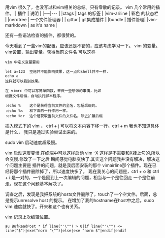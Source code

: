 用vim 很久了，也没写过和vim相关的总结。只有零散的记录。
vim 几个常用的插件。
| 插件 | 说明 |
|---|--- |
|ctags | tags 的标签 |
|vim-ariline | 彩色 的状态栏 |
|nerdtree | 一个文件管理器 |
| gittur | git集成插件 |
|bundle  | 插件管理|
|vim-markdown | as it's name |


还有一些语法检查的插件，都很赞的。


今天看到了一些vim的配置，应该还是不错的，应该考虑学习一下。
vim 的变量。vim设置，输出变量。获得当前文件名
可以这样

```vimshell
vim 中定义变量要用

let a=123  空格并不能影响效果，这一点和shell并不一样.
echo a
这样就可以看到效果。

在 vimrc 中可以写简单函数，来做一些想做的事情，比如
根据文件后缀，自动执行脚本程序。

:echo %    这个是获得当前文件的全名，包括后缀的。
:echo %<   和下面的一行作用一样。
:echo %:r  这个是获取当前文件的文件名，除去扩展后缀
```

插入模式下的 vim ， ctrl + j 可以将文本内容下移一行。ctrl + m 我也不知道具体是什么，
我只是通过实验尝试出来的。


sudo vim 启动速度超级慢。

vim 启动速度变慢.在终端中可以这样启动 vim -X 这样是不需要和X挂上勾的,所以会变慢.修改了一下之后
瞬间感觉电脑变快了.其实这个问题我并没有解决，解决这个问题主要是 插件的问题，就是我后面安装的那个
vimairline那个插件。现在已经将那个插件删除掉了，所以速度快多了。
现在我关心的问题是，ctrl + o 和  ctrl + i 是一对的，一个是回到上一次编辑的问题，相当与一个是往回走
一个是往前走。现在这个问题基本解决了。


调查之后，发现是我把系统的hosts文件删除了，touch了一个空文件。后面，总是提示unresolve host 的提示。
在增加了我的hostname在host中之后，sudo vim 速度就快了。开来和这个也有关系。

vim 记录上次编辑位置。
```vim
au BufReadPost * if line("'\"") > 0|if line("'\"") <= line("$")|exe("norm '\"")|else|exe "norm $"|endif|endif 
```
